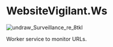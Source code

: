 # WebsiteVigilant.Ws

![undraw_Surveillance_re_8tkl](https://user-images.githubusercontent.com/25781203/148959385-f85a3059-d2d5-4766-ab96-ed2ed7449b2c.png)

Worker service to monitor URLs.
